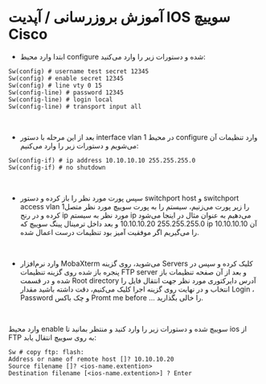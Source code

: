 # آموزش بروزرسانی / آپدیت IOS سوییچ Cisco
- ابتدا وارد محیط configure شده و دستورات زیر را وارد می‌کنید:
```
Sw(config) # username test secret 12345
Sw(config) # enable secret 12345
Sw(config) # line vty 0 15
Sw(config-line) # password 12345
Sw(config-line) # login local
Sw(config-line) # transport input all
```
<br />

- بعد از این مرحله با دستور interface vlan 1  در محیط configure وارد تنظیمات آن می‌شویم و دستورات زیر را  وارد می‌کنیم:
```
Sw(config-if) # ip address 10.10.10.10 255.255.255.0
Sw(config-if) # no shutdown
```
<br />

- سپس پورت مورد نظر را باز کرده و دستور switchport host و  switchport access vlan 1را زیر پورت می‌زنیم، سیستم را به پورت سوییچ مورد نظر متصل کرده و در رنج ip مورد نظر به سیستم ip می‌دهیم به عنوان مثال در اینجا می‌شود 255.255.255.0 10.10.10.20 و بعد داخل ترمینال پینگ سوییچ که ip آن 10.10.10.10 را می‌گیریم اگر موفقیت آمیز بود تنظیمات درست اعمال شده.

<br />

- وارد نرم‌افزار MobaXterm می‌شوید، روی گزینه Servers کلیک کرده و سپس در پنجره باز شده روی گزینه تنظیمات FTP server و بعد از آن صفحه تنظیمات باز شده و در قسمت Root directory آدرس دایرکتوری مورد نظر جهت انتقال فایل را انتخاب و در نهایت روی گزینه اجرا کلیک می‌کنیم، دقت داشته باشید مقدار Login ، Password و چک باکس Promt me before … را  خالی بگذارید.

<br />

وارد محیط enable سوییچ شده و دستورات زیر را  وارد کنید و منتظر بمانید تا ios از FTP به روی سوییچ انتقال یابد:
```
Sw # copy ftp: flash:
Address or name of remote host []? 10.10.10.20
Source filename []? <ios-name.extention>
Destination filename [<ios-name.extention>] ? Enter
```